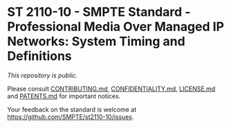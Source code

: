 # ST 2110-10 - SMPTE Standard - Professional Media Over Managed IP Networks: System Timing and Definitions

_This repository is *public*._

Please consult [CONTRIBUTING.md](./CONTRIBUTING.md), [CONFIDENTIALITY.md](./CONFIDENTIALITY.md), [LICENSE.md](./LICENSE.md) and
[PATENTS.md](./PATENTS.md) for important notices.

Your feedback on the standard is welcome at https://github.com/SMPTE/st2110-10/issues.
